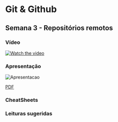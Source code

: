 # Git & Github

## Semana 3 - Repositórios remotos

### Vídeo

[![Watch the video](https://i9.ytimg.com/vi/LTm6Z_k_CA0/mq1.jpg?sqp=CLjDiY0G&rs=AOn4CLDYUrhPYmzLod0SCcZVfX12yuGIxw)](https://www.youtube.com/watch?v=LTm6Z_k_CA0)
  
### Apresentação

![Apresentacao](https://i.ibb.co/TK4X9VS/Git-e-Github-Semana-3.png)

[PDF](https://github.com/carlosbarretoeng/git-e-github/raw/master/Semana3/Git%20e%20Github%20Semana%203.pdf)
  
### CheatSheets

### Leituras sugeridas
